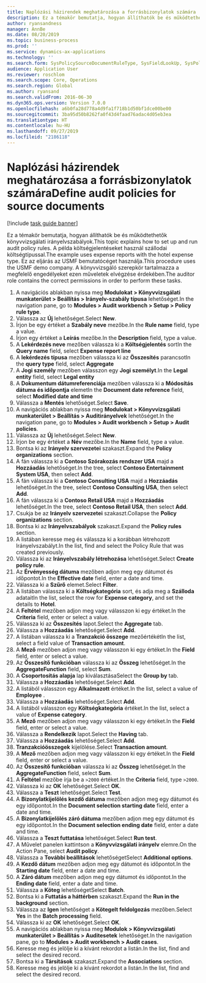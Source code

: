 ```yaml
---
title: Naplózási házirendek meghatározása a forrásbizonylatok számára
description: Ez a témakör bemutatja, hogyan állíthatók be és működtethetők könyvvizsgálati irányelvszabályok.
author: ryansandness
manager: AnnBe
ms.date: 08/20/2019
ms.topic: business-process
ms.prod: ''
ms.service: dynamics-ax-applications
ms.technology: ''
ms.search.form: SysPolicySourceDocumentRuleType, SysFieldLookUp, SysPolicyListPage, SysPolicy, AuditPolicyRule, SysQueryForm, SysQueryFieldLookUp, AuditPolicyDateSelection, AuditPolicyAdditionalOption, BatchJob, CaseDetail
audience: Application User
ms.reviewer: roschlom
ms.search.scope: Core, Operations
ms.search.region: Global
ms.author: ryansand
ms.search.validFrom: 2016-06-30
ms.dyn365.ops.version: Version 7.0.0
ms.openlocfilehash: a6b0fa28d778a4d9fa1f718b1d50bf1dce00be00
ms.sourcegitcommit: 3ba95d50b8262fa0f43d4faad76adac4d05eb3ea
ms.translationtype: HT
ms.contentlocale: hu-HU
ms.lasthandoff: 09/27/2019
ms.locfileid: "2186118"
---
```

# <a name="define-audit-policies-for-source-documents"></a><span data-ttu-id="fc886-103">Naplózási házirendek meghatározása a forrásbizonylatok számára</span><span class="sxs-lookup"><span data-stu-id="fc886-103">Define audit policies for source documents</span></span>

[!include [task guide banner](../../includes/task-guide-banner.md)]

<span data-ttu-id="fc886-104">Ez a témakör bemutatja, hogyan állíthatók be és működtethetők könyvvizsgálati irányelvszabályok.</span><span class="sxs-lookup"><span data-stu-id="fc886-104">This topic explains how to set up and run audit policy rules.</span></span> <span data-ttu-id="fc886-105">A példa költségjelentéseket használ szállodai költségtípussal.</span><span class="sxs-lookup"><span data-stu-id="fc886-105">The example uses expense reports with the hotel expense type.</span></span> <span data-ttu-id="fc886-106">Ez az eljárás az USMF bemutatócéget használja.</span><span class="sxs-lookup"><span data-stu-id="fc886-106">This procedure uses the USMF demo company.</span></span> <span data-ttu-id="fc886-107">A könyvvizsgáló szerepkör tartalmazza a megfelelő engedélyeket ezen műveletek elvégzése érdekében.</span><span class="sxs-lookup"><span data-stu-id="fc886-107">The auditor role contains the correct permissions in order to perform these tasks.</span></span>

1. <span data-ttu-id="fc886-108">A navigációs ablakban nyissa meg **Modulokat > Könyvvizsgálati munkaterület > Beállítás > Irányelv-szabály típusa** lehetőséget.</span><span class="sxs-lookup"><span data-stu-id="fc886-108">In the navigation pane, go to **Modules > Audit workbench > Setup > Policy rule type**.</span></span>
2. <span data-ttu-id="fc886-109">Válassza az **Új** lehetőséget.</span><span class="sxs-lookup"><span data-stu-id="fc886-109">Select **New**.</span></span>
3. <span data-ttu-id="fc886-110">Írjon be egy értéket a **Szabály neve** mezőbe.</span><span class="sxs-lookup"><span data-stu-id="fc886-110">In the **Rule name** field, type a value.</span></span>
4. <span data-ttu-id="fc886-111">Írjon egy értéket a **Leírás** mezőbe.</span><span class="sxs-lookup"><span data-stu-id="fc886-111">In the **Description** field, type a value.</span></span>
5. <span data-ttu-id="fc886-112">A **Lekérdezés neve** mezőben válassza ki a **Költségjelentés** sort</span><span class="sxs-lookup"><span data-stu-id="fc886-112">In the **Query name** field, select **Expense report line**</span></span>
6. <span data-ttu-id="fc886-113">A **lekérdezés típusa** mezőben válassza ki az **Összesítés** parancsot</span><span class="sxs-lookup"><span data-stu-id="fc886-113">In the **query type** field, select **Aggregate**</span></span>
7. <span data-ttu-id="fc886-114">A **Jogi személy** mezőben válasszon egy **Jogi személyt**.</span><span class="sxs-lookup"><span data-stu-id="fc886-114">In the **Legal entity** field, select **Legal entity**</span></span>
8. <span data-ttu-id="fc886-115">A **Dokumentum dátumreferenciája** mezőben válassza ki a **Módosítás dátuma és időpontja** elemet</span><span class="sxs-lookup"><span data-stu-id="fc886-115">In the **Document date reference** field, select **Modified date and time**</span></span>
9. <span data-ttu-id="fc886-116">Válassza a **Mentés** lehetőséget.</span><span class="sxs-lookup"><span data-stu-id="fc886-116">Select **Save**.</span></span>
10. <span data-ttu-id="fc886-117">A navigációs ablakban nyissa meg **Modulokat > Könyvvizsgálati munkaterület > Beállítás > Auditirányelvek** lehetőséget.</span><span class="sxs-lookup"><span data-stu-id="fc886-117">In the navigation pane, go to **Modules > Audit workbench > Setup > Audit policies**.</span></span>
11. <span data-ttu-id="fc886-118">Válassza az **Új** lehetőséget.</span><span class="sxs-lookup"><span data-stu-id="fc886-118">Select **New**.</span></span>
12. <span data-ttu-id="fc886-119">Írjon be egy értéket a **Név** mezőbe.</span><span class="sxs-lookup"><span data-stu-id="fc886-119">In the **Name** field, type a value.</span></span>
13. <span data-ttu-id="fc886-120">Bontsa ki az **Irányelv szervezetei** szakaszt.</span><span class="sxs-lookup"><span data-stu-id="fc886-120">Expand the **Policy organizations** section.</span></span>
14. <span data-ttu-id="fc886-121">A fán válassza ki a **Contoso Szórakozás rendszer USA** majd a **Hozzáadás** lehetőséget.</span><span class="sxs-lookup"><span data-stu-id="fc886-121">In the tree, select **Contoso Entertainment System USA**, then select **Add**.</span></span>
15. <span data-ttu-id="fc886-122">A fán válassza ki a **Contoso Consulting USA** majd a **Hozzáadás** lehetőséget.</span><span class="sxs-lookup"><span data-stu-id="fc886-122">In the tree, select **Contoso Consulting USA**, then select **Add**.</span></span>
16. <span data-ttu-id="fc886-123">A fán válassza ki a **Contoso Retail USA** majd a **Hozzáadás** lehetőséget.</span><span class="sxs-lookup"><span data-stu-id="fc886-123">In the tree, select **Contoso Retail USA**, then select **Add**.</span></span>
17. <span data-ttu-id="fc886-124">Csukja be az **Irányelv szervezetei** szakaszt.</span><span class="sxs-lookup"><span data-stu-id="fc886-124">Collapse the **Policy organizations** section.</span></span>
18. <span data-ttu-id="fc886-125">Bontsa ki az **Irányelvszabályok** szakaszt.</span><span class="sxs-lookup"><span data-stu-id="fc886-125">Expand the **Policy rules** section.</span></span>
19. <span data-ttu-id="fc886-126">A listában keresse meg és válassza ki a korábban létrehozott Irányelvszabályt.</span><span class="sxs-lookup"><span data-stu-id="fc886-126">In the list, find and select the Policy Rule that was created previously.</span></span>
20. <span data-ttu-id="fc886-127">Válassza ki az **Irányelvszabály létrehozása** lehetőséget.</span><span class="sxs-lookup"><span data-stu-id="fc886-127">Select **Create policy rule**.</span></span>
21. <span data-ttu-id="fc886-128">Az **Érvényesség dátuma** mezőben adjon meg egy dátumot és időpontot.</span><span class="sxs-lookup"><span data-stu-id="fc886-128">In the **Effective date** field, enter a date and time.</span></span>
22. <span data-ttu-id="fc886-129">Válassza ki a **Szűrő** elemet.</span><span class="sxs-lookup"><span data-stu-id="fc886-129">Select **Filter**.</span></span>
23. <span data-ttu-id="fc886-130">A listában válassza ki a **Költségkategória** sort, és adja meg a **Szálloda** adatait</span><span class="sxs-lookup"><span data-stu-id="fc886-130">In the list, select the row for **Expense category**, and set the details to **Hotel**.</span></span>
24. <span data-ttu-id="fc886-131">A **Feltétel** mezőben adjon meg vagy válasszon ki egy értéket.</span><span class="sxs-lookup"><span data-stu-id="fc886-131">In the **Criteria** field, enter or select a value.</span></span>
25. <span data-ttu-id="fc886-132">Válassza ki az **Összesítés** lapot.</span><span class="sxs-lookup"><span data-stu-id="fc886-132">Select the **Aggregate** tab.</span></span>
26. <span data-ttu-id="fc886-133">Válassza a **Hozzáadás** lehetőséget.</span><span class="sxs-lookup"><span data-stu-id="fc886-133">Select **Add**.</span></span>
27. <span data-ttu-id="fc886-134">A listában válassza ki a **Tranzakció összege** mezőértékét</span><span class="sxs-lookup"><span data-stu-id="fc886-134">In the list, select a field value of **Transaction amount**.</span></span>
28. <span data-ttu-id="fc886-135">A **Mező** mezőben adjon meg vagy válasszon ki egy értéket.</span><span class="sxs-lookup"><span data-stu-id="fc886-135">In the **Field** field, enter or select a value.</span></span>
29. <span data-ttu-id="fc886-136">Az **Összesítő funkcióban** válassza ki az **Összeg** lehetőséget.</span><span class="sxs-lookup"><span data-stu-id="fc886-136">In the **AggregateFunction** field, select **Sum**.</span></span>
30. <span data-ttu-id="fc886-137">A **Csoportosítás alapja** lap kiválasztása</span><span class="sxs-lookup"><span data-stu-id="fc886-137">Select the **Group by** tab.</span></span>
31. <span data-ttu-id="fc886-138">Válassza a **Hozzáadás** lehetőséget.</span><span class="sxs-lookup"><span data-stu-id="fc886-138">Select **Add**.</span></span>
32. <span data-ttu-id="fc886-139">A listából válasszon egy **Alkalmazott** értéket.</span><span class="sxs-lookup"><span data-stu-id="fc886-139">In the list, select a value of **Employee** .</span></span>
33. <span data-ttu-id="fc886-140">Válassza a **Hozzáadás** lehetőséget.</span><span class="sxs-lookup"><span data-stu-id="fc886-140">Select **Add**.</span></span>
34. <span data-ttu-id="fc886-141">A listából válasszon egy **Költségkategória** értéket.</span><span class="sxs-lookup"><span data-stu-id="fc886-141">In the list, select a value of **Expense category**.</span></span>
35. <span data-ttu-id="fc886-142">A **Mező** mezőben adjon meg vagy válasszon ki egy értéket.</span><span class="sxs-lookup"><span data-stu-id="fc886-142">In the **Field** field, enter or select a value.</span></span>
36. <span data-ttu-id="fc886-143">Válassza a **Rendelkezik** lapot.</span><span class="sxs-lookup"><span data-stu-id="fc886-143">Select the **Having** tab.</span></span>
37. <span data-ttu-id="fc886-144">Válassza a **Hozzáadás** lehetőséget.</span><span class="sxs-lookup"><span data-stu-id="fc886-144">Select **Add**.</span></span>
38. <span data-ttu-id="fc886-145">**Tranzakcióösszegek** kijelölése.</span><span class="sxs-lookup"><span data-stu-id="fc886-145">Select **Transaction amount**.</span></span>
39. <span data-ttu-id="fc886-146">A **Mező** mezőben adjon meg vagy válasszon ki egy értéket.</span><span class="sxs-lookup"><span data-stu-id="fc886-146">In the **Field** field, enter or select a value.</span></span>
40. <span data-ttu-id="fc886-147">Az **Összesítő funkcióban** válassza ki az **Összeg** lehetőséget.</span><span class="sxs-lookup"><span data-stu-id="fc886-147">In the **AggregateFunction** field, select **Sum**.</span></span>
41. <span data-ttu-id="fc886-148">A **Feltétel** mezőbe írja be a `>2000` értéket.</span><span class="sxs-lookup"><span data-stu-id="fc886-148">In the **Criteria** field, type `>2000`.</span></span>
42. <span data-ttu-id="fc886-149">Válassza ki az **OK** lehetőséget.</span><span class="sxs-lookup"><span data-stu-id="fc886-149">Select **OK**.</span></span>
43. <span data-ttu-id="fc886-150">Válassza a **Teszt** lehetőséget.</span><span class="sxs-lookup"><span data-stu-id="fc886-150">Select **Test**.</span></span>
44. <span data-ttu-id="fc886-151">A **Bizonylatkijelölés kezdő dátuma** mezőben adjon meg egy dátumot és egy időpontot.</span><span class="sxs-lookup"><span data-stu-id="fc886-151">In the **Document selection starting date** field, enter a date and time.</span></span>
45. <span data-ttu-id="fc886-152">A **Bizonylatkijelölés záró dátuma** mezőben adjon meg egy dátumot és egy időpontot.</span><span class="sxs-lookup"><span data-stu-id="fc886-152">In the **Document selection ending date** field, enter a date and time.</span></span>
46. <span data-ttu-id="fc886-153">Válassza a **Teszt futtatása** lehetőséget.</span><span class="sxs-lookup"><span data-stu-id="fc886-153">Select **Run test**.</span></span>
47. <span data-ttu-id="fc886-154">A Művelet panelen kattintson a **Könyvvizsgálati irányelv** elemre.</span><span class="sxs-lookup"><span data-stu-id="fc886-154">On the Action Pane, select **Audit policy**.</span></span>
48. <span data-ttu-id="fc886-155">Válassza a **További beállítások** lehetőséget</span><span class="sxs-lookup"><span data-stu-id="fc886-155">Select **Additional options**.</span></span>
49. <span data-ttu-id="fc886-156">A **Kezdő dátum** mezőben adjon meg egy dátumot és időpontot.</span><span class="sxs-lookup"><span data-stu-id="fc886-156">In the **Starting date** field, enter a date and time.</span></span>
50. <span data-ttu-id="fc886-157">A **Záró dátum** mezőben adjon meg egy dátumot és időpontot.</span><span class="sxs-lookup"><span data-stu-id="fc886-157">In the **Ending date** field, enter a date and time.</span></span>
51. <span data-ttu-id="fc886-158">Válassza a **Köteg** lehetőséget</span><span class="sxs-lookup"><span data-stu-id="fc886-158">Select **Batch**.</span></span>
52. <span data-ttu-id="fc886-159">Bontsa ki a **Futtatás a háttérben** szakaszt.</span><span class="sxs-lookup"><span data-stu-id="fc886-159">Expand the **Run in the background** section.</span></span>
53. <span data-ttu-id="fc886-160">Válassza az **Igen** lehetőséget a **Kötegelt feldolgozás** mezőben.</span><span class="sxs-lookup"><span data-stu-id="fc886-160">Select **Yes** in the **Batch processing** field.</span></span>
54. <span data-ttu-id="fc886-161">Válassza ki az **OK** lehetőséget.</span><span class="sxs-lookup"><span data-stu-id="fc886-161">Select **OK**.</span></span>
55. <span data-ttu-id="fc886-162">A navigációs ablakban nyissa meg **Modulok > Könyvvizsgálati munkaterület > Beállítás > Auditesetek** lehetőséget.</span><span class="sxs-lookup"><span data-stu-id="fc886-162">In the navigation pane, go to **Modules > Audit workbench > Audit cases**.</span></span>
56. <span data-ttu-id="fc886-163">Keresse meg és jelölje ki a kívánt rekordot a listán.</span><span class="sxs-lookup"><span data-stu-id="fc886-163">In the list, find and select the desired record.</span></span>
57. <span data-ttu-id="fc886-164">Bontsa ki a **Társítások** szakaszt.</span><span class="sxs-lookup"><span data-stu-id="fc886-164">Expand the **Associations** section.</span></span>
58. <span data-ttu-id="fc886-165">Keresse meg és jelölje ki a kívánt rekordot a listán.</span><span class="sxs-lookup"><span data-stu-id="fc886-165">In the list, find and select the desired record.</span></span>

